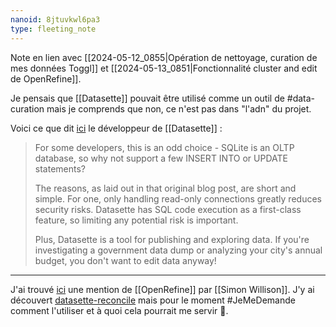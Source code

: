 ```yaml
---
nanoid: 8jtuvkwl6pa3
type: fleeting_note
---
```

Note en lien avec [[2024-05-12_0855|Opération de nettoyage, curation de mes données Toggl]] et [[2024-05-13_0851|Fonctionnalité cluster and edit de OpenRefine]].

Je pensais que [[Datasette]] pouvait être utilisé comme un outil de #data-curation mais je comprends que non, ce n'est pas dans "l'adn" du projet.

Voici ce que dit [ici](https://www.datasette.cloud/blog/2023/datasette-write-ui/) le développeur de [[Datasette]] :

> For some developers, this is an odd choice - SQLite is an OLTP database, so why not support a few INSERT INTO or UPDATE statements?
> 
> The reasons, as laid out in that original blog post, are short and simple. For one, only handling read-only connections greatly reduces security risks. Datasette has SQL code execution as a first-class feature, so limiting any potential risk is important.
> 
> Plus, Datasette is a tool for publishing and exploring data. If you're investigating a government data dump or analyzing your city's annual budget, you don't want to edit data anyway!

---

J'ai trouvé [ici](https://simonwillison.net/2020/Nov/1/datasette-0-51/) une mention de [[OpenRefine]] par [[Simon Willison]].
J'y ai découvert [datasette-reconcile](https://github.com/drkane/datasette-reconcile) mais pour le moment #JeMeDemande comment l'utiliser et à quoi cela pourrait me servir 🤔.

